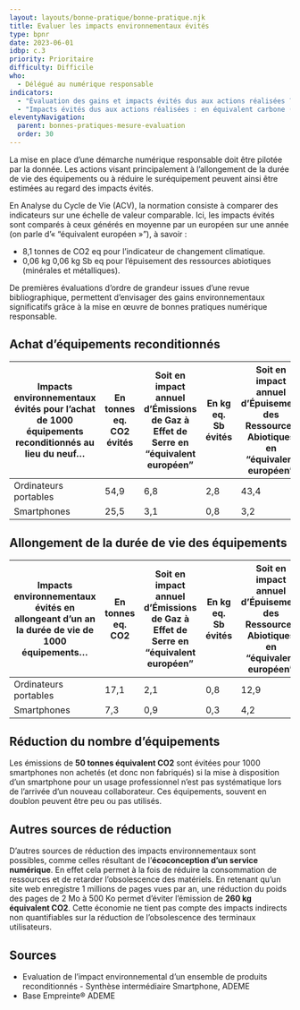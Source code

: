 ```yaml
---
layout: layouts/bonne-pratique/bonne-pratique.njk
title: Evaluer les impacts environnementaux évités
type: bpnr
date: 2023-06-01
idbp: c.3
priority: Prioritaire
difficulty: Difficile
who:
  - Délégué au numérique responsable
indicators:
  - "Évaluation des gains et impacts évités dus aux actions réalisées ? OUI/NON"
  - "Impacts évités dus aux actions réalisées : en équivalent carbone (T eq CO2) et en équivalent épuisement de ressources abiotiques (kg eq Sb)"
eleventyNavigation:
  parent: bonnes-pratiques-mesure-evaluation
  order: 30
---
```


La mise en place d’une démarche numérique responsable doit être pilotée par la donnée. Les actions visant principalement à l’allongement de la durée de vie des équipements ou à réduire le suréquipement peuvent ainsi être estimées au regard des impacts évités.

En Analyse du Cycle de Vie (ACV), la normation consiste à comparer des indicateurs sur une échelle de valeur comparable. Ici, les impacts évités sont comparés à ceux générés en moyenne par un européen sur une année (on parle d’« “équivalent européen »”), à savoir : 
*	8,1 tonnes de CO2 eq pour l’indicateur de changement climatique.
*	0,06 kg 0,06 kg Sb eq pour l’épuisement des ressources abiotiques (minérales et métalliques).

De premières évaluations d’ordre de grandeur issues d’une revue bibliographique, permettent d’envisager des gains environnementaux significatifs grâce à la mise en œuvre de bonnes pratiques numérique responsable.

## Achat d’équipements reconditionnés
|Impacts environnementaux évités pour l’achat de 1000 équipements reconditionnés au lieu du neuf…|En tonnes eq. CO2 évités|Soit en impact annuel d’Émissions de Gaz à Effet de Serre en “équivalent européen”|En kg eq. Sb évités|Soit en impact annuel d’Épuisement des Ressources Abiotiques en “équivalent européen”|
| --- | --- | --- | --- | --- |
|Ordinateurs portables|54,9|6,8|2,8|43,4|
|Smartphones|25,5|3,1|0,8|3,2|

## Allongement de la durée de vie des équipements 
|Impacts environnementaux évités en allongeant d’un an la durée de vie de 1000 équipements…|En tonnes eq. CO2|Soit en impact annuel d’Émissions de Gaz à Effet de Serre en “équivalent européen”|En kg eq. Sb évités|Soit en impact annuel d’Épuisement des Ressources Abiotiques en “équivalent européen”|
| --- | --- | --- | --- | --- |
|Ordinateurs portables|17,1|2,1|0,8|12,9|
|Smartphones|7,3|0,9|0,3|4,2|

## Réduction du nombre d’équipements
Les émissions de **50 tonnes équivalent CO2** sont évitées pour 1000 smartphones non achetés (et donc non fabriqués) si la mise à disposition d’un smartphone pour un usage professionnel n’est pas systématique lors de l’arrivée d’un nouveau collaborateur. Ces équipements, souvent en doublon peuvent être peu ou pas utilisés. 

## Autres sources de réduction
D’autres sources de réduction des impacts environnementaux sont possibles, comme celles résultant de l’**écoconception d’un service numérique**. En effet cela permet à la fois de réduire la consommation de ressources et de retarder l’obsolescence des matériels. En retenant qu’un site web enregistre 1 millions de pages vues par an, une réduction du poids des pages de 2 Mo à 500 Ko permet d’éviter l’émission de **260 kg équivalent CO2**. Cette économie ne tient pas compte des impacts indirects non quantifiables sur la réduction de l’obsolescence des terminaux utilisateurs.

## Sources
*	Evaluation de l’impact environnemental d’un ensemble de produits reconditionnés - Synthèse intermédiaire Smartphone, ADEME
*	Base Empreinte® ADEME
